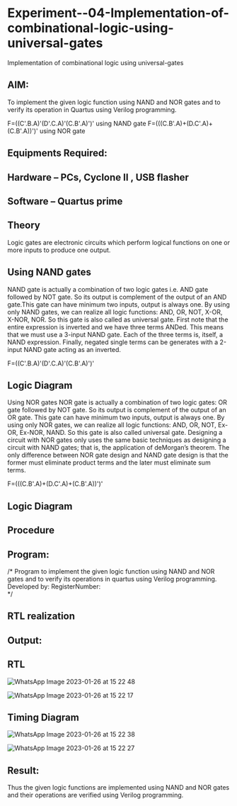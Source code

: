 # Experiment--04-Implementation-of-combinational-logic-using-universal-gates
Implementation of combinational logic using universal-gates
 
## AIM:
To implement the given logic function using NAND and NOR gates and to verify its operation in Quartus using Verilog programming.

F=((C'.B.A)'(D'.C.A)'(C.B'.A)')' using NAND gate
F=(((C.B'.A)+(D.C'.A)+(C.B'.A))')' using NOR gate
## Equipments Required:
## Hardware – PCs, Cyclone II , USB flasher
## Software – Quartus prime


## Theory
Logic gates are electronic circuits which perform logical functions on one or more inputs to produce one output. 

## Using NAND gates
NAND gate is actually a combination of two logic gates i.e. AND gate followed by NOT gate. So its output is complement of the output of an AND gate.This gate can have minimum two inputs, output is always one. By using only NAND gates, we can realize all logic functions: AND, OR, NOT, X-OR, X-NOR, NOR. So this gate is also called as universal gate. First note that the entire expression is inverted and we have three terms ANDed. This means that we must use a 3-input NAND gate. Each of the three terms is, itself, a NAND expression. Finally, negated single terms can be generates with a 2-input NAND gate acting as an inverted.

F=((C'.B.A)'(D'.C.A)'(C.B'.A)')'

## Logic Diagram

Using NOR gates
NOR gate is actually a combination of two logic gates: OR gate followed by NOT gate. So its output is complement of the output of an OR gate. This gate can have minimum two inputs, output is always one. By using only NOR gates, we can realize all logic functions: AND, OR, NOT, Ex-OR, Ex-NOR, NAND. So this gate is also called universal gate. Designing a circuit with NOR gates only uses the same basic techniques as designing a circuit with NAND gates; that is, the application of deMorgan’s theorem. The only difference between NOR gate design and NAND gate design is that the former must eliminate product terms and the later must eliminate sum terms.

F=(((C.B'.A)+(D.C'.A)+(C.B'.A))')'

## Logic Diagram
## Procedure
## Program:
/*
Program to implement the given logic function using NAND and NOR gates and to verify its operations in quartus using Verilog programming.
Developed by: 
RegisterNumber:  
*/
## RTL realization

## Output:
## RTL

![WhatsApp Image 2023-01-26 at 15 22 48](https://user-images.githubusercontent.com/122199934/214807714-b9476bd0-6028-4e3e-9bbf-0c7fe2a844d6.jpg)


![WhatsApp Image 2023-01-26 at 15 22 17](https://user-images.githubusercontent.com/122199934/214807644-0a481206-899c-4c85-9ab8-ed233d752944.jpg)


## Timing Diagram

![WhatsApp Image 2023-01-26 at 15 22 38](https://user-images.githubusercontent.com/122199934/214807780-6e6c0b48-3f3c-477a-9e78-e550e1c8ff38.jpg)


![WhatsApp Image 2023-01-26 at 15 22 27](https://user-images.githubusercontent.com/122199934/214807810-90609b79-0533-4d77-817c-fac7dd6c9f4a.jpg)


## Result:
Thus the given logic functions are implemented using NAND and NOR gates and their operations are verified using Verilog programming.
